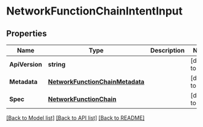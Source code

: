 # NetworkFunctionChainIntentInput

## Properties
Name | Type | Description | Notes
------------ | ------------- | ------------- | -------------
**ApiVersion** | **string** |  | [default to null]
**Metadata** | [**NetworkFunctionChainMetadata**](network_function_chain_metadata.md) |  | [default to null]
**Spec** | [**NetworkFunctionChain**](network_function_chain.md) |  | [default to null]

[[Back to Model list]](../README.md#documentation-for-models) [[Back to API list]](../README.md#documentation-for-api-endpoints) [[Back to README]](../README.md)
